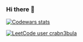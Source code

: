 ### Hi there :turtle:

[![Codewars stats](https://www.codewars.com/users/crabn3bula/badges/small)](https://www.codewars.com/users/crabn3bula)

[![LeetCode user crabn3bula](https://img.shields.io/badge/dynamic/json?style=for-the-badge&labelColor=black&color=%23ffa116&label=Solved&query=solvedOverTotal&url=https%3A%2F%2Fleetcode-badge.vercel.app%2Fapi%2Fusers%2Fcrabn3bula&logo=leetcode&logoColor=yellow)](https://leetcode.com/crabn3bula/)

